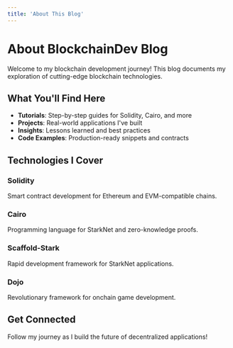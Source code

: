 ```yaml
---
title: 'About This Blog'
---
```


# About BlockchainDev Blog

Welcome to my blockchain development journey! This blog documents my exploration of cutting-edge blockchain technologies.

## What You'll Find Here

- **Tutorials**: Step-by-step guides for Solidity, Cairo, and more
- **Projects**: Real-world applications I've built
- **Insights**: Lessons learned and best practices
- **Code Examples**: Production-ready snippets and contracts

## Technologies I Cover

### Solidity
Smart contract development for Ethereum and EVM-compatible chains.

### Cairo
Programming language for StarkNet and zero-knowledge proofs.

### Scaffold-Stark
Rapid development framework for StarkNet applications.

### Dojo
Revolutionary framework for onchain game development.

## Get Connected

Follow my journey as I build the future of decentralized applications!
